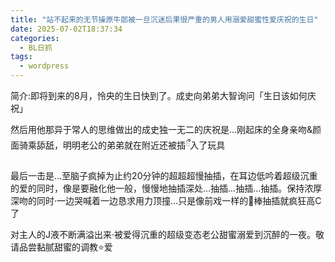 ```yaml
---
title: "站不起来的无节操原牛郎被一旦沉迷后果很严重的男人用溺爱甜蜜性爱庆祝的生日"
date: 2025-07-02T18:37:34
categories:
  - BL日抓
tags:
  - wordpress
---
```








简介:即将到来的8月，怜央的生日快到了。成史向弟弟大智询问「生日该如何庆祝」



然后用他那异于常人的思维做出的成史独一无二的庆祝是…刚起床的全身亲吻&amp;颜面骑乘舔舐，明明老公的弟弟就在附近还被插ྀ入了玩具



最后一击是…至脑子疯掉为止约20分钟的超超超慢抽插，在耳边低吟着超级沉重的爱的同时，像是要融化他一般，慢慢地抽插深处…抽插…抽插…抽插。保持浓厚深吻的同时·一边哭喊着一边恳求用力顶撞…只是像前戏一样的🥩棒抽插就疯狂高C了



对主人的J液不断满溢出来·被爱得沉重的超级变态老公甜蜜溺爱到沉醉的一夜。敬请品尝黏腻甜蜜的调教⭐爱


